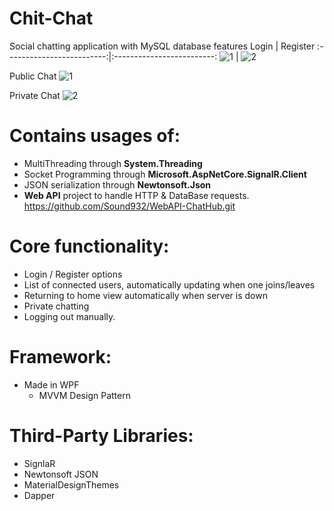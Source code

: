 # Chit-Chat
Social chatting application with MySQL database features
Login             |  Register
:-------------------------:|:-------------------------:
![1](https://user-images.githubusercontent.com/71935713/110955002-ca075580-8351-11eb-97ce-832d15ac0ad1.png)  |  ![2](https://user-images.githubusercontent.com/71935713/110955050-d68bae00-8351-11eb-9e12-406220e313a7.png)

Public Chat
![1](https://user-images.githubusercontent.com/71935713/113066109-a4d46d00-91c2-11eb-908a-d2a70a738817.png)

Private Chat
![2](https://user-images.githubusercontent.com/71935713/113066133-adc53e80-91c2-11eb-9793-6c578138ee18.png)




# Contains usages of:
* MultiThreading through **System.Threading**
* Socket Programming through **Microsoft.AspNetCore.SignalR.Client**
* JSON serialization through **Newtonsoft.Json**
* **Web API** project to handle HTTP & DataBase requests. https://github.com/Sound932/WebAPI-ChatHub.git

# Core functionality:
* Login / Register options
* List of connected users, automatically updating when one joins/leaves
* Returning to home view automatically when server is down
* Private chatting
* Logging out manually.

# Framework:
* Made in WPF
     * MVVM Design Pattern
 
 # Third-Party Libraries:
 * SignlaR
 * Newtonsoft JSON
 * MaterialDesignThemes
 * Dapper
